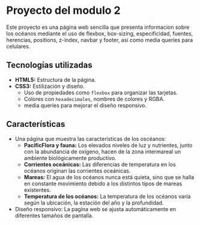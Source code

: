 # **Proyecto del modulo 2**

Este proyecto es una página web sencilla que presenta informacion sobre los océanos mediante el uso de flexbox, box-sizing, especificidad, fuentes, herencias, positions, z-index, navbar y footer, asi como media queries para celulares.


## **Tecnologías utilizadas**
- **HTML5:** Estructura de la página.
- **CSS3:** Estilización y diseño.
  - Uso de propiedades como `flexbox` para organizar las tarjetas.
  - Colores con `hexadecimales`, nombres de colores y RGBA.
  - media queries para mejorar el diseño responsivo.

## **Características**
- Una página que muestra las caracteristicas de los oscéanos:
  - **PacíficFlora y fauna:** Los elevados niveles de luz y nutrientes, junto con la abundancia de oxígeno, hacen de la zona intermareal un ambiente biológicamente productivo.
  - **Corrientes oceánicas:** Las diferencias de temperatura en los océanos originan las corrientes oceánicas.
  - **Mareas:** El agua de los océanos nunca está quieta, sino que se halla en constante movimiento debido a los distintos tipos de mareas existentes.
  - **Temperatura de los océanos:** La temperatura de los océanos varía según la ubicación, la estación del año y la profundidad.
- Diseño responsivo: La pagina web se ajusta automáticamente en diferentes tamaños de pantalla.